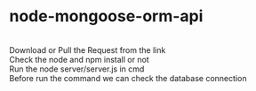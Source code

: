 # node-mongoose-orm-api

<br>Download or Pull the Request from the link
<br>Check the node and npm install or not
<br>Run the node server/server.js in cmd
<br>Before run the command we can check the database connection
